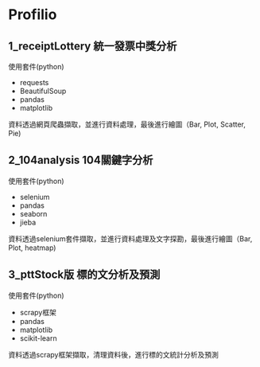 # Profilio
## 1_receiptLottery 統一發票中獎分析
使用套件(python)
* requests
* BeautifulSoup
* pandas 
* matplotlib

資料透過網頁爬蟲擷取，並進行資料處理，最後進行繪圖（Bar, Plot, Scatter, Pie)

## 2_104analysis 104關鍵字分析
使用套件(python)
* selenium
* pandas 
* seaborn  
* jieba  

資料透過selenium套件擷取，並進行資料處理及文字探勘，最後進行繪圖（Bar, Plot, heatmap)

## 3_pttStock版 標的文分析及預測
使用套件(python)
* scrapy框架
* pandas 
* matplotlib  
* scikit-learn  

資料透過scrapy框架擷取，清理資料後，進行標的文統計分析及預測
